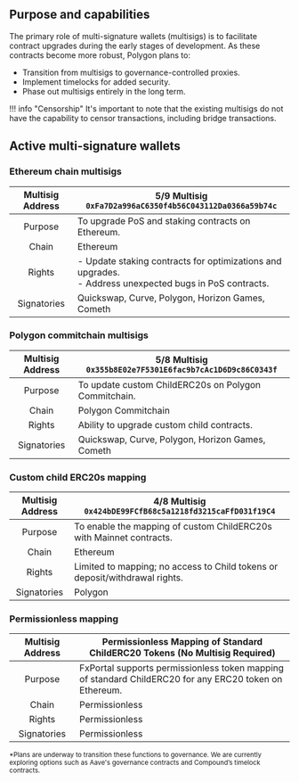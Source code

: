 
## Purpose and capabilities

The primary role of multi-signature wallets (multisigs) is to facilitate contract upgrades during the early stages of development. As these contracts become more robust, Polygon plans to:

- Transition from multisigs to governance-controlled proxies.
- Implement timelocks for added security.
- Phase out multisigs entirely in the long term.

!!! info "Censorship"
    It's important to note that the existing multisigs do not have the capability to censor transactions, including bridge transactions.

## Active multi-signature wallets

### Ethereum chain multisigs

| Multisig Address  | **$5/9$ Multisig**<br/>`0xFa7D2a996aC6350f4b56C043112Da0366a59b74c` |
|:----------------:|---------------------------------------------------------------------|
| Purpose          | To upgrade PoS and staking contracts on Ethereum.                    |
| Chain            | Ethereum                                                            |
| Rights           | - Update staking contracts for optimizations and upgrades.<br/>- Address unexpected bugs in PoS contracts. |
| Signatories      | Quickswap, Curve, Polygon, Horizon Games, Cometh                     |

### Polygon commitchain multisigs

| Multisig Address  | **$5/8$ Multisig**<br/>`0x355b8E02e7F5301E6fac9b7cAc1D6D9c86C0343f` |
|:----------------:|---------------------------------------------------------------------|
| Purpose          | To update custom ChildERC20s on Polygon Commitchain.                 |
| Chain            | Polygon Commitchain                                                  |
| Rights           | Ability to upgrade custom child contracts.                           |
| Signatories      | Quickswap, Curve, Polygon, Horizon Games, Cometh                     |

### Custom child ERC20s mapping

| Multisig Address  | **$4/8$ Multisig**<br/>`0x424bDE99FCfB68c5a1218fd3215caFfD031f19C4` |
|:----------------:|---------------------------------------------------------------------|
| Purpose          | To enable the mapping of custom ChildERC20s with Mainnet contracts.  |
| Chain            | Ethereum                                                            |
| Rights           | Limited to mapping; no access to Child tokens or deposit/withdrawal rights. |
| Signatories      | Polygon                                                             |

### Permissionless mapping

| Multisig Address  | Permissionless Mapping of Standard ChildERC20 Tokens (No Multisig Required) |
|:----------------:|--------------------------------------------------------------------------------|
| Purpose          | FxPortal supports permissionless token mapping of standard ChildERC20 for any ERC20 token on Ethereum. |
| Chain            | Permissionless                                                                 |
| Rights           | Permissionless                                                                 |
| Signatories      | Permissionless                                                                 |

<sub>*Plans are underway to transition these functions to governance. We are currently exploring options such as Aave's governance contracts and Compound’s timelock contracts.</sub>
